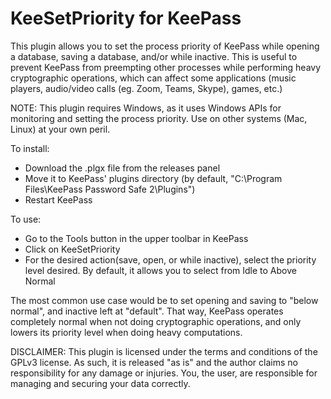 # KeeSetPriority for KeePass

This plugin allows you to set the process priority of KeePass while opening a database, saving a database, and/or while inactive. This is useful to prevent KeePass from preempting other processes while performing heavy cryptographic operations, which can affect some applications (music players, audio/video calls (eg. Zoom, Teams, Skype), games, etc.)

NOTE: This plugin requires Windows, as it uses Windows APIs for monitoring and setting the process priority. Use on other systems (Mac, Linux) at your own peril.

To install:
* Download the .plgx file from the releases panel
* Move it to KeePass' plugins directory (by default, "C:\Program Files\KeePass Password Safe 2\Plugins")
* Restart KeePass

To use:
* Go to the Tools button in the upper toolbar in KeePass
* Click on KeeSetPriority
* For the desired action(save, open, or while inactive), select the priority level desired. By default, it allows you to select from Idle to Above Normal

The most common use case would be to set opening and saving to "below normal", and inactive left at "default". That way, KeePass operates completely normal when not doing cryptographic operations, and only lowers its priority level when doing heavy computations.

DISCLAIMER: This plugin is licensed under the terms and conditions of the GPLv3 license. As such, it is released "as is" and the author claims no responsibility for any damage or injuries. You, the user, are responsible for managing and securing your data correctly.
